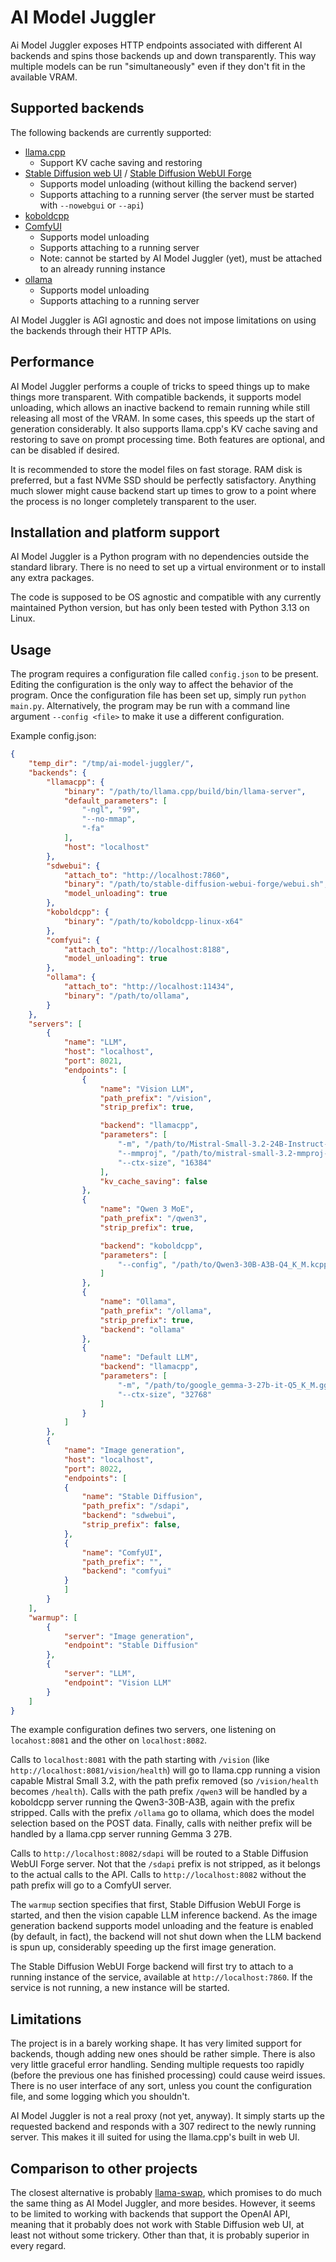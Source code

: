 # AI Model Juggler

Ai Model Juggler exposes HTTP endpoints associated with different AI backends and spins those backends up and down transparently. This way multiple models can be run "simultaneously" even if they don't fit in the available VRAM.

## Supported backends

The following backends are currently supported:
- [llama.cpp](https://github.com/ggml-org/llama.cpp)
  - Support KV cache saving and restoring
- [Stable Diffusion web UI](https://github.com/AUTOMATIC1111/stable-diffusion-webui) / [Stable Diffusion WebUI Forge](https://github.com/lllyasviel/stable-diffusion-webui-forge)
  - Supports model unloading (without killing the backend server)
  - Supports attaching to a running server (the server must be started with ```--nowebgui``` or ```--api```)
- [koboldcpp](https://github.com/LostRuins/koboldcpp)
- [ComfyUI](https://github.com/comfyanonymous/ComfyUI)
  - Supports model unloading
  - Supports attaching to a running server
  - Note: cannot be started by AI Model Juggler (yet), must be attached to an already running instance
- [ollama](https://github.com/ollama/ollama)
  - Supports model unloading
  - Supports attaching to a running server

AI Model Juggler is AGI agnostic and does not impose limitations on using the backends through their HTTP APIs.

## Performance

AI Model Juggler performs a couple of tricks to speed things up to make things more transparent. With compatible backends, it supports model unloading, which allows an inactive backend to remain running while still releasing all most of the VRAM. In some cases, this speeds up the start of generation considerably. It also supports llama.cpp's KV cache saving and restoring to save on prompt processing time. Both features are optional, and can be disabled if desired.

It is recommended to store the model files on fast storage. RAM disk is preferred, but a fast NVMe SSD should be perfectly satisfactory. Anything much slower might cause backend start up times to grow to a point where the process is no longer completely transparent to the user.

## Installation and platform support

AI Model Juggler is a Python program with no dependencies outside the standard library. There is no need to set up a virtual environment or to install any extra packages.

The code is supposed to be OS agnostic and compatible with any currently maintained Python version, but has only been tested with Python 3.13 on Linux.

## Usage

The program requires a configuration file called ```config.json``` to be present. Editing the configuration is the only way to affect the behavior of the program. Once the configuration file has been set up, simply run ```python main.py```. Alternatively, the program may be run with a command line argument ```--config <file>``` to make it use a different configuration.

Example config.json:
```json
{
    "temp_dir": "/tmp/ai-model-juggler/",
    "backends": {
        "llamacpp": {
            "binary": "/path/to/llama.cpp/build/bin/llama-server",
            "default_parameters": [
                "-ngl", "99",
                "--no-mmap",
                "-fa"
            ],
            "host": "localhost"
        },
        "sdwebui": {
            "attach_to": "http://localhost:7860",
            "binary": "/path/to/stable-diffusion-webui-forge/webui.sh",
            "model_unloading": true
        },
        "koboldcpp": {
            "binary": "/path/to/koboldcpp-linux-x64"
        },
        "comfyui": {
            "attach_to": "http://localhost:8188",
            "model_unloading": true
        },
        "ollama": {
            "attach_to": "http://localhost:11434",
            "binary": "/path/to/ollama",
        }
    },
    "servers": [
        {
            "name": "LLM",
            "host": "localhost",
            "port": 8021,
            "endpoints": [
                {
                    "name": "Vision LLM",
                    "path_prefix": "/vision",
                    "strip_prefix": true,

                    "backend": "llamacpp",
                    "parameters": [
                        "-m", "/path/to/Mistral-Small-3.2-24B-Instruct-2506-Q5_K_M.gguf",
                        "--mmproj", "/path/to/mistral-small-3.2-mmproj-f16.gguf",
                        "--ctx-size", "16384"
                    ],
                    "kv_cache_saving": false
                },
                {
                    "name": "Qwen 3 MoE",
                    "path_prefix": "/qwen3",
                    "strip_prefix": true,

                    "backend": "koboldcpp",
                    "parameters": [
                        "--config", "/path/to/Qwen3-30B-A3B-Q4_K_M.kcpps"
                    ]
                },
                {
                    "name": "Ollama",
                    "path_prefix": "/ollama",
                    "strip_prefix": true,
                    "backend": "ollama"
                },
                {
                    "name": "Default LLM",
                    "backend": "llamacpp",
                    "parameters": [
                        "-m", "/path/to/google_gemma-3-27b-it-Q5_K_M.gguf",
                        "--ctx-size", "32768"
                    ]
                }
            ]
        },
        {
            "name": "Image generation",
            "host": "localhost",
            "port": 8022,
            "endpoints": [
            {
                "name": "Stable Diffusion",
                "path_prefix": "/sdapi",
                "backend": "sdwebui",
                "strip_prefix": false,
            },
            {
                "name": "ComfyUI",
                "path_prefix": "",
                "backend": "comfyui"
            }
            ]
        }
    ],
    "warmup": [
        {
            "server": "Image generation",
            "endpoint": "Stable Diffusion"
        },
        {
            "server": "LLM",
            "endpoint": "Vision LLM"
        }
    ]
}
```

The example configuration defines two servers, one listening on ```locahost:8081``` and the other on ```localhost:8082```.

Calls to ```localhost:8081``` with the path starting with ```/vision``` (like ```http://localhost:8081/vision/health```) will go to llama.cpp running a vision capable Mistral Small 3.2, with the path prefix removed (so ```/vision/health``` becomes ```/health```). Calls with the path prefix ```/qwen3``` will be handled by a koboldcpp server running the Qwen3-30B-A3B, again with the prefix stripped. Calls with the prefix ```/ollama``` go to ollama, which does the model selection based on the POST data. Finally, calls with neither prefix will be handled by a llama.cpp server running Gemma 3 27B.

Calls to ```http://localhost:8082/sdapi``` will be routed to a Stable Diffusion WebUI Forge server. Not that the ```/sdapi``` prefix is not stripped, as it belongs to the actual calls to the API. Calls to ```http://localhost:8082``` without the path prefix will go to a ComfyUI server.

The ```warmup``` section specifies that first, Stable Diffusion WebUI Forge is started, and then the vision capable LLM inference backend. As the image generation backend supports model unloading and the feature is enabled (by default, in fact), the backend will not shut down when the LLM backend is spun up, considerably speeding up the first image generation.

The Stable Diffusion WebUI Forge backend will first try to attach to a running instance of the service, available at ```http://localhost:7860```. If the service is not running, a new instance will be started.

## Limitations

The project is in a barely working shape. It has very limited support for backends, though adding new ones should be rather simple. There is also very little graceful error handling. Sending multiple requests too rapidly (before the previous one has finished processing) could cause weird issues. There is no user interface of any sort, unless you count the configuration file, and some logging which you shouldn't.

AI Model Juggler is not a real proxy (not yet, anyway). It simply starts up the requested backend and responds with a 307 redirect to the newly running server. This makes it ill suited for using the llama.cpp's built in web UI.

## Comparison to other projects

The closest alternative is probably [llama-swap](https://github.com/mostlygeek/llama-swap), which promises to do much the same thing as AI Model Juggler, and more besides. However, it seems to be limited to working with backends that support the OpenAI API, meaning that it probably does not work with Stable Diffusion web UI, at least not without some trickery. Other than that, it is probably superior in every regard.
